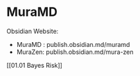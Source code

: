 # MuraMD

Obsidian Website:
- MuraMD : publish.obsidian.md/muramd
- MuraZen: publish.obsidian.md/mura-zen


[[01.01 Bayes Risk]] 